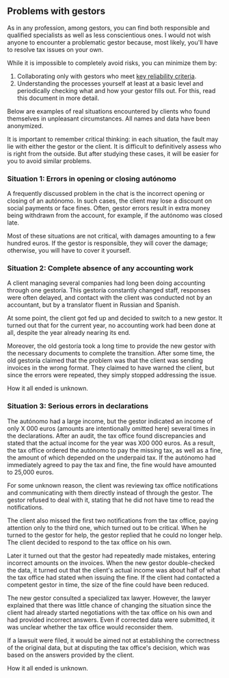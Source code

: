 ## Problems with gestors

As in any profession, among gestors, you can find both responsible and qualified specialists as well as less
conscientious ones. I would not wish anyone to encounter a problematic gestor because, most likely, you'll have to
resolve tax issues on your own.

While it is impossible to completely avoid risks, you can minimize them by:

1. Collaborating only with gestors who meet [key reliability criteria](#criteria-for-a-reliable-gestor).
2. Understanding the processes yourself at least at a basic level and periodically checking what and how your gestor
   fills out. For this, read this document in more detail.

Below are examples of real situations encountered by clients who found themselves in unpleasant circumstances. All names
and data have been anonymized.

It is important to remember critical thinking: in each situation, the fault may lie with either the gestor or the
client. It is difficult to definitively assess who is right from the outside. But after studying these cases, it will be
easier for you to avoid similar problems.

### Situation 1: Errors in opening or closing autónomo

A frequently discussed problem in the chat is the incorrect opening or closing of an autónomo. In such cases, the client
may lose a discount on social payments or face fines. Often, gestor errors result in extra money being withdrawn from
the account, for example, if the autónomo was closed late.

Most of these situations are not critical, with damages amounting to a few hundred euros. If the gestor is responsible,
they will cover the damage; otherwise, you will have to cover it yourself.

### Situation 2: Complete absence of any accounting work

A client managing several companies had long been doing accounting through one gestoría. This gestoría constantly
changed staff, responses were often delayed, and contact with the client was conducted not by an accountant, but by a
translator fluent in Russian and Spanish.

At some point, the client got fed up and decided to switch to a new gestor. It turned out that for the current year, no
accounting work had been done at all, despite the year already nearing its end.

Moreover, the old gestoría took a long time to provide the new gestor with the necessary documents to complete the
transition. After some time, the old gestoría claimed that the problem was that the client was sending invoices in the
wrong format. They claimed to have warned the client, but since the errors were repeated, they simply stopped addressing
the issue.

How it all ended is unknown.

### Situation 3: Serious errors in declarations

The autónomo had a large income, but the gestor indicated an income of only X 000 euros (amounts are intentionally
omitted here) several times in the declarations. After an audit, the tax office found discrepancies and stated that the
actual income for the year was X00 000 euros. As a result, the tax office ordered the autónomo to pay the missing tax,
as well as a fine, the amount of which depended on the underpaid tax. If the autónomo had immediately agreed to pay the
tax and fine, the fine would have amounted to 25,000 euros.

For some unknown reason, the client was reviewing tax office notifications and communicating with them directly instead
of through the gestor. The gestor refused to deal with it, stating that he did not have time to read the notifications.

The client also missed the first two notifications from the tax office, paying attention only to the third one, which
turned out to be critical. When he turned to the gestor for help, the gestor replied that he could no longer help. The
client decided to respond to the tax office on his own.

Later it turned out that the gestor had repeatedly made mistakes, entering incorrect amounts on the invoices. When the
new gestor double-checked the data, it turned out that the client's actual income was about half of what the tax office
had stated when issuing the fine. If the client had contacted a competent gestor in time, the size of the fine could
have been reduced.

The new gestor consulted a specialized tax lawyer. However, the lawyer explained that there was little chance of
changing the situation since the client had already started negotiations with the tax office on his own and had provided
incorrect answers. Even if corrected data were submitted, it was unclear whether the tax office would reconsider them.

If a lawsuit were filed, it would be aimed not at establishing the correctness of the original data, but at disputing
the tax office's decision, which was based on the answers provided by the client.

How it all ended is unknown.
